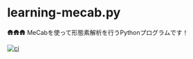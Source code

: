 # learning-mecab.py

🛖🛖🛖 MeCabを使って形態素解析を行うPythonプログラムです！  

[![ci](https://github.com/osawa-koki/learning-mecab.py/actions/workflows/ci.yml/badge.svg)](https://github.com/osawa-koki/learning-mecab.py/actions/workflows/ci.yml)
